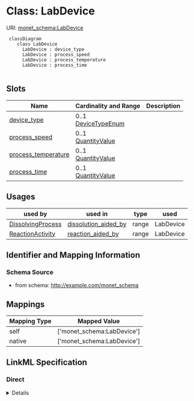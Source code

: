 # Class: LabDevice




URI: [monet_schema:LabDevice](http://example.com/monet_schema/LabDevice)




```mermaid
 classDiagram
    class LabDevice
      LabDevice : device_type
      LabDevice : process_speed
      LabDevice : process_temperature
      LabDevice : process_time
      
```




<!-- no inheritance hierarchy -->


## Slots

| Name | Cardinality and Range  | Description  |
| ---  | ---  | --- |
| [device_type](device_type.md) | 0..1 <br/> [DeviceTypeEnum](DeviceTypeEnum.md)  |   |
| [process_speed](process_speed.md) | 0..1 <br/> [QuantityValue](QuantityValue.md)  |   |
| [process_temperature](process_temperature.md) | 0..1 <br/> [QuantityValue](QuantityValue.md)  |   |
| [process_time](process_time.md) | 0..1 <br/> [QuantityValue](QuantityValue.md)  |   |


## Usages


| used by | used in | type | used |
| ---  | --- | --- | --- |
| [DissolvingProcess](DissolvingProcess.md) | [dissolution_aided_by](dissolution_aided_by.md) | range | LabDevice |
| [ReactionActivity](ReactionActivity.md) | [reaction_aided_by](reaction_aided_by.md) | range | LabDevice |



## Identifier and Mapping Information







### Schema Source


* from schema: http://example.com/monet_schema







## Mappings

| Mapping Type | Mapped Value |
| ---  | ---  |
| self | ['monet_schema:LabDevice'] |
| native | ['monet_schema:LabDevice'] |


## LinkML Specification

<!-- TODO: investigate https://stackoverflow.com/questions/37606292/how-to-create-tabbed-code-blocks-in-mkdocs-or-sphinx -->

### Direct

<details>
```yaml
name: LabDevice
title: Lab device
from_schema: http://example.com/monet_schema
rank: 1000
slots:
- device_type
- process_speed
- process_temperature
- process_time

```
</details>

### Induced

<details>
```yaml
name: LabDevice
title: Lab device
from_schema: http://example.com/monet_schema
rank: 1000
attributes:
  device_type:
    name: device_type
    title: device type
    from_schema: http://example.com/monet_schema
    aliases:
    - shaker type
    rank: 1000
    alias: device_type
    owner: LabDevice
    domain_of:
    - LabDevice
    range: DeviceTypeEnum
  process_speed:
    name: process_speed
    title: process speed
    from_schema: http://example.com/monet_schema
    aliases:
    - shake_speed
    rank: 1000
    alias: process_speed
    owner: LabDevice
    domain_of:
    - LabDevice
    range: QuantityValue
    inlined: true
  process_temperature:
    name: process_temperature
    todos:
    - constrain units
    from_schema: http://example.com/monet_schema
    rank: 1000
    alias: process_temperature
    owner: LabDevice
    domain_of:
    - LabDevice
    range: QuantityValue
    inlined: true
  process_time:
    name: process_time
    title: process time
    from_schema: http://example.com/monet_schema
    aliases:
    - shake_time
    rank: 1000
    alias: process_time
    owner: LabDevice
    domain_of:
    - LabDevice
    range: QuantityValue
    inlined: true

```
</details>